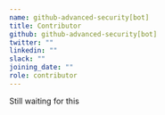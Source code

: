 ```yaml
---
name: github-advanced-security[bot]
title: Contributor
github: github-advanced-security[bot]
twitter: ""
linkedin: ""
slack: ""
joining_date: ""
role: contributor
---
```


Still waiting for this
